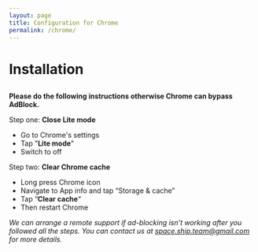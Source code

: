 ```yaml
---
layout: page
title: Configuration for Chrome
permalink: /chrome/
---
```


Installation
============

[](# "Print this article")
-----------------------------------------------------

**Please do the following instructions otherwise Chrome can bypass AdBlock.**

Step one: **Close Lite mode**

*   Go to Chrome's settings
*   Tap "**Lite mode**"
*   Switch to off

Step two: **Clear Chrome cache**

*   Long press Chrome icon
*   Navigate to App info and tap “Storage & cache”
*   Tap “**Clear cache**“
*   Then restart Chrome

_We can arrange a remote support if ad-blocking isn’t working after you followed all the steps. You can contact us at [space.ship.team@gmail.com](mailto:space.ship.team@gmail.com) for more details._
